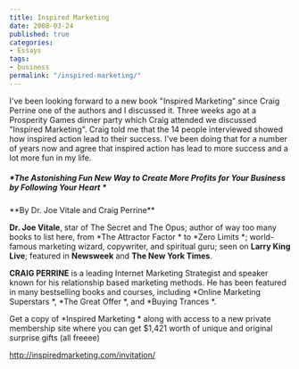 ```yaml
---
title: Inspired Marketing
date: 2008-03-24
published: true
categories:
- Essays
tags:
- business
permalink: "/inspired-marketing/"
---
```

I've been looking forward to a new book "Inspired Marketing" since Craig Perrine one of the authors and I discussed it.  Three weeks ago at a Prosperity Games dinner party which Craig attended we discussed "Inspired Marketing".   Craig told me that the 14 people interviewed showed how inspired action lead to their success. I've been doing that for a number of years now and agree that inspired action has lead to more success and a lot more fun in my life.
<h5> *The Astonishing Fun New Way to Create More Profits for Your Business by Following Your Heart *</h5>
<p>**By Dr. Joe Vitale and Craig Perrine**

**Dr. Joe Vitale**, star of The Secret and The Opus; author of way too many books to list here, from  *The Attractor Factor * to  *Zero Limits *; world-famous marketing wizard, copywriter, and spiritual guru; seen on **Larry King Live**; featured in **Newsweek** and **The New York Times**.

**CRAIG PERRINE** is a leading Internet Marketing Strategist and speaker known for his relationship based marketing methods. He has been featured in many bestselling books and courses, including  *Online Marketing Superstars *,  *The Great Offer *, and  *Buying Trances *.

Get a  copy of  *Inspired Marketing * along with access to a new private membership site where you can get $1,421 worth of unique and original surprise gifts (all freeee)

<a href="http://inspiredmarketing.com/invitation/" title="http://inspiredmarketing.com/invitation/" rel="nofollow">http://inspiredmarketing.com/invitation/</a></p>
